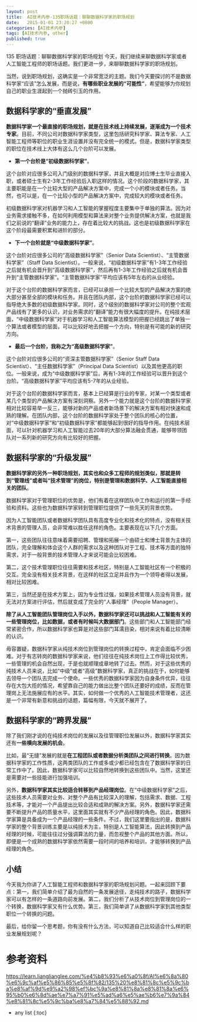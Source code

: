 ```yaml
---
layout: post
title:  AI技术内参-135职场话题：聊聊数据科学家的职场规划
date:   2015-01-01 23:20:27 +0800
categories: [AI技术内参]
tags: [AI技术内参, other]
published: true
---
```




135 职场话题：聊聊数据科学家的职场规划
今天，我们继续来聊数据科学家或者人工智能工程师的职场话题。我们更进一步，来聊聊数据科学家的职场规划。

当然，说到职场规划，这确实是一个非常宽泛的主题。我们今天要探讨的不是数据科学家“应该”怎么发展，而是说，**有哪些职业发展的“可能性”**，希望能够为你规划自己的职业生涯起到一个抛砖引玉的作用。

## 数据科学家的“垂直发展”

**数据科学家一个最直接的职场规划，就是在技术线上持续发展，逐渐成为一个技术专家**。目前，不同公司对数据科学家类型，这里包括研究科学家、算法专家、人工智能工程师等职位的职业生涯设置并没有完全统一的模式。但是，数据科学家类型的职位在技术线上大体有这么几个台阶可以发展。

* **第一个台阶是“初级数据科学家”**。

这个台阶对应很多公司入门级别的数据科学家，并且大概是对应博士生毕业直接入职，或者硕士生有2-3年工作经验后入职这样的情况。这个阶段的数据科学家，其主要职能是在一个比较大型的产品解决方案中，完成一个小的模块或者任务。当然，也可以是，在一个比较小型的产品解决方案中，完成较大的模块或者任务。

初级数据科学家对机器学习和人工智能的掌握程度主要集中于单独的算法。因为对业务需求接触不多，在如何利用模型和算法来对整个业务提供解决方案，也就是我们之前说的“翻译”业务的能力上，存在着比较大的挑战。这也是初级数据科学家在这个阶段最需要积累和进阶的部分。

* **下一个台阶就是“中级数据科学家”**。

这个台阶对应很多公司的“高级数据科学家”（Senior Data Scientist）、“主管数据科学家”（Staff Data Scientist）。一般来说，“初级数据科学家”有1-3年工作经验之后就有机会晋升到“高级数据科学家”，然后再有1-3年工作经验之后就有机会晋升到“主管数据科学家”。“主管数据科学家”平均应该有5年左右的从业经验。

对于这个台阶的数据科学家而言，已经可以承担一个比较大型的产品解决方案的绝大部分甚至全部的模块和任务。并且在团队内部，这个台阶的数据科学家已经可以指导绝大多数的初级数据科学家。同时，这个级别的数据科学家对公司的整个宏观产品线有了更多的认识，对业务需求的“翻译”能力有很大幅度的提升。在纯技术层面，“中级数据科学家”对于机器学习和人工智能算法模型的把握已经跳出了单独一个算法或者模型的层面，可以比较好地去把握一个方向，特别是有可能的新的研究方向。

* **最后一个台阶，我称之为“高级数据科学家”**。

这个台阶对应很多公司的“资深主管数据科学家”（Senior Staff Data Scientist）、“主任数据科学家”（Principal Data Scientist）以及其他更高的职位。一般来说，成为“中级数据科学家”后，再有1-3年的工作经验可以晋升到这个台阶。“高级数据科学家”平均应该有5-7年的从业经验。

对于这个台阶的数据科学家而言，基本上已经算是行业的专家，对某一个类型或者某几个类型的产品解决方案有深刻洞察。另外一个能力就是这个台阶的数据科学家相对比较容易举一反三，能够对新的产品或者新场景下的解决方案有相对快速和成熟的理解。在团队内部，这个台阶的数据科学家处于整个团队的核心的位置，对“中级数据科学家”和“初级数据科学家”都能够起到很好的指导作用。在纯技术层面，可以针对机器学习和人工智能过去20年的大部分算法融会贯通，能够带领团队对一系列新的研究方向有比较好的把握。

## 数据科学家的“升级发展”

**数据科学家的另外一种职场规划，其实也和众多工程师的规划类似，那就是转到“管理线”或者叫“技术管理”的岗位，特别是管理和数据科学、人工智能直接相关的团队**。

数据科学家对于管理职位的优势是，他们有着在这样团队中工作和运行的第一手经验和资料。这些也为数据科学家转到管理职位提供了一些先天的背景优势。

因为人工智能团队或者数据科学团队具有高度专业化和技术化的特点，没有相关技术背景的管理人员，会非常难以胜任这样的角色。主要表现在以下几个方面。

第一，这些团队往往意味着需要招聘、管理和拓展一个由硕士和博士背景为主体的团队，完全理解和体会这个人群的需求以及这种团队对于工程、技术等方面的独特需求，对于一般背景的技术管理人才来说可能会比较困难。

第二，这个技术管理职位往往需要和技术社区，特别是人工智能社区有一个积极的交互。完全没有相关技术背景，在这样的社区立足并且作为一个领导者得以发展，相对比较困难。

第三，当然还是在技术方案上，因为专业性过强，如果技术管理人员没有背景，就无法对方案进行评估，然后就变成了完全的“人事经理”（People Manager）。

**除了从人工智能团队管理岗位入手以外，数据科学家还可以挑战和人工智能有关的一些管理岗位，比如数据，或者有时候叫大数据部门**。这些部门和人工智能部门经常紧密合作，所以数据科学家也算是对这些部门耳濡目染，相对来说有着比较清晰的认识。

毋容置疑，数据科学家从纯技术岗位到管理岗位的转换过程中，肯定会面临不少困难。对于有志转岗的数据科学家来说，他们往往在纯技术岗位上工作得比较优秀，一些管理的机会自然出现，于是也就顺理成章地转了过去。然而，对于这些优秀的纯技术人员来说，比如“中级”或者“高级”数据科学家，真正的挑战在于，如何能够去领导一个团队去完成一个使命。一些优秀的数据科学家因为自身条件优异，往往存在大包大揽的情况，希望靠自己的能力做出比整个团队还要好的成绩，反而在管理岗上无法施展应有的水平。其实，如何做一个优秀的人工智能技术管理者，这还是一个非常有新意和挑战的话题，篇幅有限，今天就不展开了。

## 数据科学家的“跨界发展”

除了我们刚才说的在纯技术岗位的发展以及往管理职位发展以外，数据科学家其实还有**一些横向发展的机会**。

比如，最“无缝”发展的就是**在工程团队或者数据分析类团队之间进行转换**。因为数据科学家的工作性质，这两类团队的工作或多或少都已经包含在了数据科学家的日常工作中了。因此，数据科学家可以比较自然地转换到这些团队中。当然，这里还是需要对一些技能进行加强培训。

另外，**数据科学家其实比较适合转移到产品经理岗位**。在“中级数据科学家”之后，这些技术人员需要对业务、对整个产品有比较深入的理解，包括需求、数据、工程技术等，才能对一个产品提出比较合适和成熟的解决方案。另外，数据科学家还需要不断提升产品的质量水平，这里面其实就有不少产品经理的角色。因此，数据科学家算是具备成为一个产品经理的一些条件。不过，我们这里要指出的是，数据科学家的整个背景训练主要是以纯技术为主，特别是人工智能算法，因此转换到产品经理的时候，可能往往过分强调算法的力量，而忽视整个产品的其他方面。所以，即便是一个成熟的数据科学家依然需要一段时间的培养和培训，才能够转换到产品经理的角色。

## 小结

今天我为你讲了人工智能工程师和数据科学家的职场规划问题。一起来回顾下要点：第一，我们简单介绍了最为自然的一条发展途径，走纯技术的路子，数据科学家可以有怎样的一条道路向前发展。第二，我们分析了从技术岗位到管理岗位的一个转换，数据科学家又有什么优势。第三，我们简单讲了从数据科学家到其他类型职位一个转换的问题。

最后，给你留一个思考题，你有没有什么方法，可以知道自己比较适合什么样的职业发展规划呢？




# 参考资料

https://learn.lianglianglee.com/%e4%b8%93%e6%a0%8f/AI%e6%8a%80%e6%9c%af%e5%86%85%e5%8f%82/135%20%e8%81%8c%e5%9c%ba%e8%af%9d%e9%a2%98%ef%bc%9a%e8%81%8a%e8%81%8a%e6%95%b0%e6%8d%ae%e7%a7%91%e5%ad%a6%e5%ae%b6%e7%9a%84%e8%81%8c%e5%9c%ba%e8%a7%84%e5%88%92.md

* any list
{:toc}

